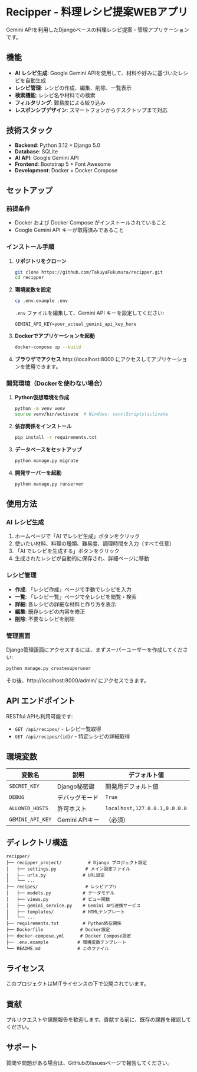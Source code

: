 # Recipper - 料理レシピ提案WEBアプリ

Gemini APIを利用したDjangoベースの料理レシピ提案・管理アプリケーションです。

## 機能

- **AI レシピ生成**: Google Gemini APIを使用して、材料や好みに基づいたレシピを自動生成
- **レシピ管理**: レシピの作成、編集、削除、一覧表示
- **検索機能**: レシピ名や材料での検索
- **フィルタリング**: 難易度による絞り込み
- **レスポンシブデザイン**: スマートフォンからデスクトップまで対応

## 技術スタック

- **Backend**: Python 3.12 + Django 5.0
- **Database**: SQLite
- **AI API**: Google Gemini API
- **Frontend**: Bootstrap 5 + Font Awesome
- **Development**: Docker + Docker Compose

## セットアップ

### 前提条件

- Docker および Docker Compose がインストールされていること
- Google Gemini API キーが取得済みであること

### インストール手順

1. **リポジトリをクローン**
   ```bash
   git clone https://github.com/TakuyaFukumura/recipper.git
   cd recipper
   ```

2. **環境変数を設定**
   ```bash
   cp .env.example .env
   ```
   `.env` ファイルを編集して、Gemini API キーを設定してください:
   ```
   GEMINI_API_KEY=your_actual_gemini_api_key_here
   ```

3. **Dockerでアプリケーションを起動**
   ```bash
   docker-compose up --build
   ```

4. **ブラウザでアクセス**
   http://localhost:8000 にアクセスしてアプリケーションを使用できます。

### 開発環境（Dockerを使わない場合）

1. **Python仮想環境を作成**
   ```bash
   python -m venv venv
   source venv/bin/activate  # Windows: venv\Scripts\activate
   ```

2. **依存関係をインストール**
   ```bash
   pip install -r requirements.txt
   ```

3. **データベースをセットアップ**
   ```bash
   python manage.py migrate
   ```

4. **開発サーバーを起動**
   ```bash
   python manage.py runserver
   ```

## 使用方法

### AI レシピ生成

1. ホームページで「AI でレシピ生成」ボタンをクリック
2. 使いたい材料、料理の種類、難易度、調理時間を入力（すべて任意）
3. 「AI でレシピを生成する」ボタンをクリック
4. 生成されたレシピが自動的に保存され、詳細ページに移動

### レシピ管理

- **作成**: 「レシピ作成」ページで手動でレシピを入力
- **一覧**: 「レシピ一覧」ページで全レシピを閲覧・検索
- **詳細**: 各レシピの詳細な材料と作り方を表示
- **編集**: 既存レシピの内容を修正
- **削除**: 不要なレシピを削除

### 管理画面

Django管理画面にアクセスするには、まずスーパーユーザーを作成してください:

```bash
python manage.py createsuperuser
```

その後、http://localhost:8000/admin/ にアクセスできます。

## API エンドポイント

RESTful APIも利用可能です:

- `GET /api/recipes/` - レシピ一覧取得
- `GET /api/recipes/{id}/` - 特定レシピの詳細取得

## 環境変数

| 変数名 | 説明 | デフォルト値 |
|--------|------|-------------|
| `SECRET_KEY` | Django秘密鍵 | 開発用デフォルト値 |
| `DEBUG` | デバッグモード | `True` |
| `ALLOWED_HOSTS` | 許可ホスト | `localhost,127.0.0.1,0.0.0.0` |
| `GEMINI_API_KEY` | Gemini APIキー | （必須） |

## ディレクトリ構造

```
recipper/
├── recipper_project/          # Django プロジェクト設定
│   ├── settings.py           # メイン設定ファイル
│   ├── urls.py              # URL設定
│   └── ...
├── recipes/                  # レシピアプリ
│   ├── models.py            # データモデル
│   ├── views.py             # ビュー関数
│   ├── gemini_service.py    # Gemini API連携サービス
│   ├── templates/           # HTMLテンプレート
│   └── ...
├── requirements.txt         # Python依存関係
├── Dockerfile              # Docker設定
├── docker-compose.yml      # Docker Compose設定
├── .env.example           # 環境変数テンプレート
└── README.md              # このファイル
```

## ライセンス

このプロジェクトはMITライセンスの下で公開されています。

## 貢献

プルリクエストや課題報告を歓迎します。貢献する前に、既存の課題を確認してください。

## サポート

質問や問題がある場合は、GitHubのIssuesページで報告してください。
